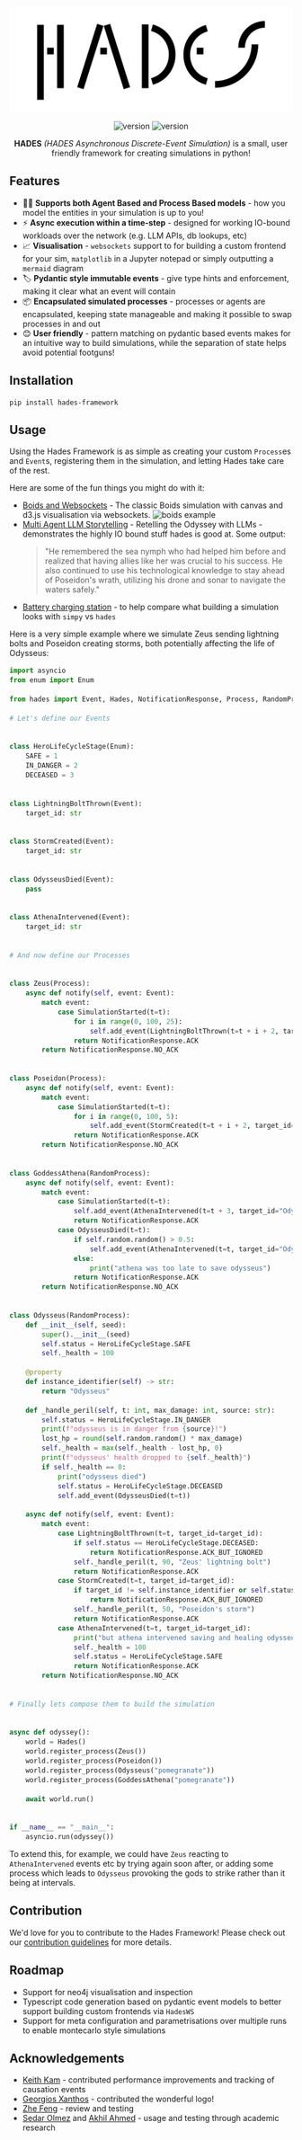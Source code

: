 
<p align="center">
<picture>
  <source media="(prefers-color-scheme: dark)" srcset="./docs/img/hades_white.png">
  <img alt="Hades Logo" src="./docs/img/hades_black.png">
</picture>

</p>
<p align="center">
<img src="https://img.shields.io/badge/version-1.0.2-blue" alt="version">
<img src="https://img.shields.io/badge/License-Apache 2.0-blue.svg" alt="version">

</p>
<p align="center">
    <b>HADES</b> <i>(HADES Asynchronous Discrete-Event Simulation)</i> is a small, user friendly framework for creating simulations in python!
</p>

## Features

* 🎲🤖 **Supports both Agent Based and Process Based models** - how you model the entities in your simulation is up to you!
* ⚡ **Async execution within a time-step** - designed for working IO-bound workloads over the network (e.g. LLM APIs, db lookups, etc)
* 📈 **Visualisation** - `websockets` support to for building a custom frontend for your sim, `matplotlib` in a Jupyter notepad or simply outputting a `mermaid` diagram
* 🏷️ **Pydantic style immutable events** - give type hints and enforcement, making it clear what an event will contain
* 📦 **Encapsulated simulated processes** - processes or agents are encapsulated, keeping state manageable and making it possible to swap processes in and out
* 😊 **User friendly** - pattern matching on pydantic based events makes for an intuitive way to build simulations, while the separation of state helps avoid potential footguns!

## Installation
```shell
pip install hades-framework
```

## Usage
Using the Hades Framework is as simple as creating your custom `Process`es and `Event`s, registering them in the simulation, and letting Hades take care of the rest.

Here are some of the fun things you might do with it:

* [Boids and Websockets](https://ki-oss.github.io/hades/examples/boids) - The classic Boids simulation with canvas and d3.js visualisation via websockets.
    ![boids example](./docs/img/boids.gif)
* [Multi Agent LLM Storytelling](https://ki-oss.github.io/hades/examples/multi-agent-llm-storytelling/) -  Retelling the Odyssey with LLMs - demonstrates the highly IO bound stuff hades is good at. Some output:
    >   "He remembered the sea nymph who had helped him before and realized that having allies like her was crucial to his success. 
        He also continued to use his technological knowledge to stay ahead of Poseidon's wrath, utilizing his drone and sonar to navigate the waters safely."
* [Battery charging station](https://ki-oss.github.io/hades/examples/battery-charging-station) - to help compare what building a simulation looks with `simpy` vs `hades`

Here is a very simple example where we simulate Zeus sending lightning bolts and Poseidon creating storms, both potentially affecting the life of Odysseus:

```python
import asyncio
from enum import Enum

from hades import Event, Hades, NotificationResponse, Process, RandomProcess, SimulationStarted

# Let's define our Events


class HeroLifeCycleStage(Enum):
    SAFE = 1
    IN_DANGER = 2
    DECEASED = 3


class LightningBoltThrown(Event):
    target_id: str


class StormCreated(Event):
    target_id: str


class OdysseusDied(Event):
    pass


class AthenaIntervened(Event):
    target_id: str


# And now define our Processes


class Zeus(Process):
    async def notify(self, event: Event):
        match event:
            case SimulationStarted(t=t):
                for i in range(0, 100, 25):
                    self.add_event(LightningBoltThrown(t=t + i + 2, target_id="Odysseus"))
                return NotificationResponse.ACK
        return NotificationResponse.NO_ACK


class Poseidon(Process):
    async def notify(self, event: Event):
        match event:
            case SimulationStarted(t=t):
                for i in range(0, 100, 5):
                    self.add_event(StormCreated(t=t + i + 2, target_id="Odysseus"))
                return NotificationResponse.ACK
        return NotificationResponse.NO_ACK


class GoddessAthena(RandomProcess):
    async def notify(self, event: Event):
        match event:
            case SimulationStarted(t=t):
                self.add_event(AthenaIntervened(t=t + 3, target_id="Odysseus"))
                return NotificationResponse.ACK
            case OdysseusDied(t=t):
                if self.random.random() > 0.5:
                    self.add_event(AthenaIntervened(t=t, target_id="Odysseus"))
                else:
                    print("athena was too late to save odysseus")
                return NotificationResponse.ACK
        return NotificationResponse.NO_ACK


class Odysseus(RandomProcess):
    def __init__(self, seed):
        super().__init__(seed)
        self.status = HeroLifeCycleStage.SAFE
        self._health = 100

    @property
    def instance_identifier(self) -> str:
        return "Odysseus"

    def _handle_peril(self, t: int, max_damage: int, source: str):
        self.status = HeroLifeCycleStage.IN_DANGER
        print(f"odysseus is in danger from {source}!")
        lost_hp = round(self.random.random() * max_damage)
        self._health = max(self._health - lost_hp, 0)
        print(f"odysseus' health dropped to {self._health}")
        if self._health == 0:
            print("odysseus died")
            self.status = HeroLifeCycleStage.DECEASED
            self.add_event(OdysseusDied(t=t))

    async def notify(self, event: Event):
        match event:
            case LightningBoltThrown(t=t, target_id=target_id):
                if self.status == HeroLifeCycleStage.DECEASED:
                    return NotificationResponse.ACK_BUT_IGNORED
                self._handle_peril(t, 90, "Zeus' lightning bolt")
                return NotificationResponse.ACK
            case StormCreated(t=t, target_id=target_id):
                if target_id != self.instance_identifier or self.status == HeroLifeCycleStage.DECEASED:
                    return NotificationResponse.ACK_BUT_IGNORED
                self._handle_peril(t, 50, "Poseidon's storm")
                return NotificationResponse.ACK
            case AthenaIntervened(t=t, target_id=target_id):
                print("but athena intervened saving and healing odysseus to 100")
                self._health = 100
                self.status = HeroLifeCycleStage.SAFE
                return NotificationResponse.ACK
        return NotificationResponse.NO_ACK


# Finally lets compose them to build the simulation


async def odyssey():
    world = Hades()
    world.register_process(Zeus())
    world.register_process(Poseidon())
    world.register_process(Odysseus("pomegranate"))
    world.register_process(GoddessAthena("pomegranate"))

    await world.run()


if __name__ == "__main__":
    asyncio.run(odyssey())

```

To extend this, for example, we could have `Zeus` reacting to `AthenaIntervened` events etc by trying again soon after, or adding some process which leads to `Odysseus` provoking the gods to strike rather than it being at intervals.

## Contribution
We'd love for you to contribute to the Hades Framework! Please check out our [contribution guidelines](./CONTRIBUTING.md) for more details.

## Roadmap

* Support for neo4j visualisation and inspection
* Typescript code generation based on pydantic event models to better support building custom frontends via `HadesWS`
* Support for meta configuration and parametrisations over multiple runs to enable montecarlo style simulations


## Acknowledgements

* [Keith Kam](https://www.linkedin.com/in/keith-kam-yk) - contributed performance improvements and tracking of causation events
* [Georgios Xanthos](https://dribbble.com/weirdink) - contributed the wonderful logo!
* [Zhe Feng](https://www.linkedin.com/in/zhe-feng-53642197) - review and testing
* [Sedar Olmez](https://github.com/SedarOlmez94) and [Akhil Ahmed](https://github.com/akhila819-ki) - usage and testing through academic research

